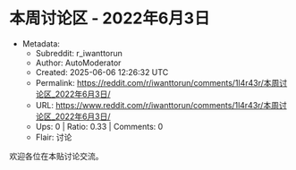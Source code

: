 # 本周讨论区 - 2022年6月3日

- Metadata:
  - Subreddit: r_iwanttorun
  - Author: AutoModerator
  - Created: 2025-06-06 12:26:32 UTC
  - Permalink: https://reddit.com/r/iwanttorun/comments/1l4r43r/本周讨论区_2022年6月3日/
  - URL: https://www.reddit.com/r/iwanttorun/comments/1l4r43r/本周讨论区_2022年6月3日/
  - Ups: 0 | Ratio: 0.33 | Comments: 0
  - Flair: 讨论


欢迎各位在本贴讨论交流。

